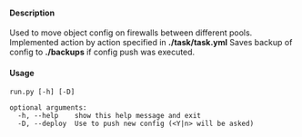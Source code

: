 #### Description
Used to move object config on firewalls between different pools.
Implemented action by action specified in **./task/task.yml**
Saves backup of config to **./backups** if config push was executed.


#### Usage

```
run.py [-h] [-D]

optional arguments:
  -h, --help    show this help message and exit
  -D, --deploy  Use to push new config (<Y|n> will be asked)
  ```
